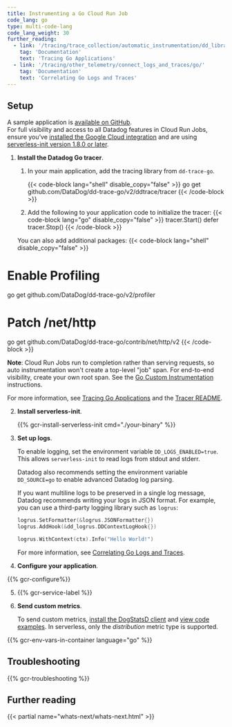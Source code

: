 ```yaml
---
title: Instrumenting a Go Cloud Run Job
code_lang: go
type: multi-code-lang
code_lang_weight: 30
further_reading:
  - link: '/tracing/trace_collection/automatic_instrumentation/dd_libraries/go/'
    tag: 'Documentation'
    text: 'Tracing Go Applications'
  - link: '/tracing/other_telemetry/connect_logs_and_traces/go/'
    tag: 'Documentation'
    text: 'Correlating Go Logs and Traces'
---
```


## Setup

<div class="alert alert-info">A sample application is <a href="https://github.com/DataDog/serverless-gcp-sample-apps/tree/main/cloud-run-jobs/go">available on GitHub</a>.</div>
<div class="alert alert-info">
For full visibility and access to all Datadog features in Cloud Run Jobs,
ensure you’ve <a href="http://localhost:1313/integrations/google_cloud_platform/">installed the Google Cloud integration</a>
and are using <a href="https://hub.docker.com/r/datadog/serverless-init#180">serverless-init version 1.8.0 or later</a>.
</div>

1. **Install the Datadog Go tracer**.

   1. In your main application, add the tracing library from `dd-trace-go`.

      {{< code-block lang="shell" disable_copy="false" >}}
go get github.com/DataDog/dd-trace-go/v2/ddtrace/tracer
{{< /code-block >}}

   2. Add the following to your application code to initialize the tracer:
      {{< code-block lang="go" disable_copy="false" >}}
tracer.Start()
defer tracer.Stop()
{{< /code-block >}}

   You can also add additional packages:
   {{< code-block lang="shell" disable_copy="false" >}}
# Enable Profiling
go get github.com/DataDog/dd-trace-go/v2/profiler

# Patch /net/http
go get github.com/DataDog/dd-trace-go/contrib/net/http/v2
{{< /code-block >}}

   **Note**: Cloud Run Jobs run to completion rather than serving requests, so auto instrumentation won't create a top-level "job" span. For end-to-end visibility, create your own root span. See the [Go Custom Instrumentation][1] instructions.

   For more information, see [Tracing Go Applications][2] and the [Tracer README][3].

2. **Install serverless-init**.

   {{% gcr-install-serverless-init cmd="./your-binary" %}}

3. **Set up logs**.

   To enable logging, set the environment variable `DD_LOGS_ENABLED=true`. This allows `serverless-init` to read logs from stdout and stderr.

   Datadog also recommends setting the environment variable `DD_SOURCE=go` to enable advanced Datadog log parsing.

   If you want multiline logs to be preserved in a single log message, Datadog recommends writing your logs in JSON format. For example, you can use a third-party logging library such as `logrus`:
   ```go
   logrus.SetFormatter(&logrus.JSONFormatter{})
   logrus.AddHook(&dd_logrus.DDContextLogHook{})

   logrus.WithContext(ctx).Info("Hello World!")
   ```

   For more information, see [Correlating Go Logs and Traces][4].

4. **Configure your application**.

{{% gcr-configure%}}

5. {{% gcr-service-label %}}

6. **Send custom metrics**.

   To send custom metrics, [install the DogStatsD client][5] and [view code examples][6]. In serverless, only the *distribution* metric type is supported.

{{% gcr-env-vars-in-container language="go" %}}

## Troubleshooting

{{% gcr-troubleshooting %}}

## Further reading

{{< partial name="whats-next/whats-next.html" >}}

[1]: /tracing/trace_collection/custom_instrumentation/go/dd-api#manually-creating-a-span
[2]: /tracing/trace_collection/automatic_instrumentation/dd_libraries/go/
[3]: https://github.com/DataDog/dd-trace-go?tab=readme-ov-file#installing
[4]: /tracing/other_telemetry/connect_logs_and_traces/go/
[5]: /developers/dogstatsd/?tab=go#install-the-dogstatsd-client
[6]: /metrics/custom_metrics/dogstatsd_metrics_submission/?tab=go#code-examples-5
